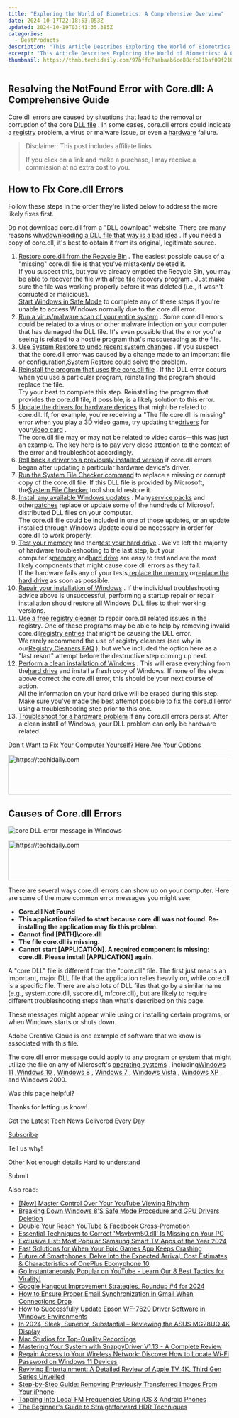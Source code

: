```yaml
---
title: "Exploring the World of Biometrics: A Comprehensive Overview"
date: 2024-10-17T22:18:53.053Z
updated: 2024-10-19T03:41:35.385Z
categories:
  - BestProducts
description: "This Article Describes Exploring the World of Biometrics: A Comprehensive Overview"
excerpt: "This Article Describes Exploring the World of Biometrics: A Comprehensive Overview"
thumbnail: https://thmb.techidaily.com/97bffd7aabaab6ce88cfb81baf09f210aa957590abbc17524d40c38c29898fc2.jpg
---
```


## Resolving the NotFound Error with Core.dll: A Comprehensive Guide
 Core.dll errors are caused by situations that lead to the removal or corruption of the core [DLL file](https://www.lifewire.com/what-is-a-dll-file-2625852) . In some cases, core.dll errors could indicate a [registry](https://www.lifewire.com/windows-registry-2625992) problem, a virus or malware issue, or even a [hardware](https://www.lifewire.com/computer-hardware-2625895) failure.

>  Disclaimer: This post includes affiliate links
>
>  If you click on a link and make a purchase, I may receive a commission at no extra cost to you.
>

## How to Fix Core.dll Errors

 Follow these steps in the order they're listed below to address the more likely fixes first.

 Do not download core.dll from a "DLL download" website. There are many reasons why[downloading a DLL file that way is a bad idea](https://www.lifewire.com/important-reasons-not-to-download-dll-files-2624455) . If you need a copy of core.dll, it's best to obtain it from its original, legitimate source.

1. [Restore core.dll from the Recycle Bin](https://www.lifewire.com/how-to-restore-deleted-files-from-the-recycle-bin-2624515) . The easiest possible cause of a "missing" core.dll file is that you've mistakenly deleted it.  
 If you suspect this, but you've already emptied the Recycle Bin, you may be able to recover the file with a[free file recovery program](https://www.lifewire.com/free-data-recovery-software-tools-2622893) . Just make sure the file was working properly before it was deleted (i.e., it wasn't corrupted or malicious).  
[Start Windows in Safe Mode](https://www.lifewire.com/how-do-i-start-windows-in-safe-mode-2624480) to complete any of these steps if you're unable to access Windows normally due to the core.dll error.
2. [Run a virus/malware scan of your entire system](https://www.lifewire.com/properly-scan-your-computer-for-viruses-and-other-malware-2624526) . Some core.dll errors could be related to a virus or other malware infection on your computer that has damaged the DLL file. It's even possible that the error you're seeing is related to a hostile program that's masquerading as the file.
3. [Use System Restore to undo recent system changes](https://www.lifewire.com/how-to-use-system-restore-in-windows-2626131) . If you suspect that the core.dll error was caused by a change made to an important file or configuration,[System Restore](https://www.lifewire.com/what-is-system-restore-2626022) could solve the problem.
4. [Reinstall the program that uses the core.dll file](https://www.lifewire.com/what-is-the-proper-way-to-reinstall-a-software-program-2624478) . If the DLL error occurs when you use a particular program, reinstalling the program should replace the file.  
 Try your best to complete this step. Reinstalling the program that provides the core.dll file, if possible, is a likely solution to this error.
5. [Update the drivers for hardware devices](https://www.lifewire.com/how-to-update-drivers-in-windows-2619214) that might be related to core.dll. If, for example, you're receiving a "The file core.dll is missing" error when you play a 3D video game, try updating the[drivers](https://www.lifewire.com/what-is-a-device-driver-2625796) for your[video card](https://www.lifewire.com/what-is-a-video-card-2618161) .  
 The core.dll file may or may not be related to video cards—this was just an example. The key here is to pay very close attention to the context of the error and troubleshoot accordingly.
6. [Roll back a driver to a previously installed version](https://www.lifewire.com/how-to-roll-back-a-driver-in-windows-2619217) if core.dll errors began after updating a particular hardware device's driver.
7. [Run the System File Checker command](https://www.lifewire.com/how-to-use-sfc-scannow-to-repair-windows-system-files-2626161) to replace a missing or corrupt copy of the core.dll file. If this DLL file is provided by Microsoft, the[System File Checker](https://www.lifewire.com/sfc-command-system-file-checker-2626020) tool should restore it.
8. [Install any available Windows updates](https://www.lifewire.com/how-to-check-for-install-windows-updates-2624596) . Many[service packs](https://www.lifewire.com/what-is-a-service-pack-2626010) and other[patches](https://www.lifewire.com/what-is-a-patch-2625960) replace or update some of the hundreds of Microsoft distributed DLL files on your computer.  
 The core.dll file could be included in one of those updates, or an update installed through Windows Update could be necessary in order for core.dll to work properly.
9. [Test your memory](https://www.lifewire.com/free-memory-test-programs-2626178) and then[test your hard drive](https://www.lifewire.com/free-hard-drive-testing-programs-2626183) . We've left the majority of hardware troubleshooting to the last step, but your computer's[memory](https://www.lifewire.com/what-is-random-access-memory-ram-2618159) and[hard drive](https://www.lifewire.com/what-is-a-hard-disk-drive-2618152) are easy to test and are the most likely components that might cause core.dll errors as they fail.  
 If the hardware fails any of your tests,[replace the memory](https://www.lifewire.com/how-to-replace-the-memory-ram-in-a-computer-2626201) or[replace the hard drive](https://www.lifewire.com/how-to-replace-a-hard-drive-2626200) as soon as possible.
10. [Repair your installation of Windows](https://www.lifewire.com/how-do-i-automatically-repair-windows-problems-2624907) . If the individual troubleshooting advice above is unsuccessful, performing a startup repair or repair installation should restore all Windows DLL files to their working versions.
11. [Use a free registry cleaner](https://www.lifewire.com/free-registry-cleaners-2626176) to repair core.dll related issues in the registry. One of these programs may be able to help by removing invalid core.dll[registry entries](https://www.lifewire.com/what-is-a-registry-key-2625999) that might be causing the DLL error.  
 We rarely recommend the use of registry cleaners (see why in our[Registry Cleaners FAQ](https://www.lifewire.com/registry-cleaner-faq-2625124) ), but we've included the option here as a "last resort" attempt before the destructive step coming up next.
12. [Perform a clean installation of Windows](https://www.lifewire.com/how-to-clean-install-windows-2624904) . This will erase everything from the[hard drive](https://www.lifewire.com/what-is-a-hard-disk-drive-2618152) and install a fresh copy of Windows. If none of the steps above correct the core.dll error, this should be your next course of action.  
 All the information on your hard drive will be erased during this step. Make sure you've made the best attempt possible to fix the core.dll error using a troubleshooting step prior to this one.
13. [Troubleshoot for a hardware problem](https://www.lifewire.com/fix-a-dll-issue-caused-by-a-hardware-problem-2624493) if any core.dll errors persist. After a clean install of Windows, your DLL problem can only be hardware related.

[Don't Want to Fix Your Computer Yourself? Here Are Your Options](https://www.lifewire.com/how-do-i-get-my-computer-fixed-2625167)

<!-- affiliate ads begin -->
<a href="https://appsumo.8odi.net/c/5597632/2144277/7443" target="_top" id="2144277">
  <img src="//a.impactradius-go.com/display-ad/7443-2144277" border="0" alt="https://techidaily.com" width="600" height="90"/>
</a>
<img height="0" width="0" src="https://appsumo.8odi.net/i/5597632/2144277/7443" style="position:absolute;visibility:hidden;" border="0" />
<!-- affiliate ads end -->

## Causes of Core.dll Errors

![core DLL error message in Windows](https://www.lifewire.com/thmb/4CzfTsaLQYHN32Vx8k0hNjrfMS8=/1500x0/filters:no_upscale():max_bytes(150000):strip_icc():format(webp)/core-dll-error-message-5ab3bf728e1b6e00379ec776.png)

<!-- affiliate ads begin -->
<a href="https://unicoeye.pxf.io/c/5597632/2134230/18498" target="_top" id="2134230">
  <img src="//a.impactradius-go.com/display-ad/18498-2134230" border="0" alt="https://techidaily.com" width="728" height="90"/>
</a>
<img height="0" width="0" src="https://unicoeye.pxf.io/i/5597632/2134230/18498" style="position:absolute;visibility:hidden;" border="0" />
<!-- affiliate ads end -->

 There are several ways core.dll errors can show up on your computer. Here are some of the more common error messages you might see:

* **Core.dll Not Found**
* **This application failed to start because core.dll was not found. Re-installing the application may fix this problem.**
* **Cannot find \[PATH\]\\core.dll**
* **The file core.dll is missing.**
* **Cannot start \[APPLICATION\]. A required component is missing: core.dll. Please install \[APPLICATION\] again.**

 A "core DLL" file is different from the "core.dll" file. The first just means an important, major DLL file that the application relies heavily on, while core.dll is a specific file. There are also lots of DLL files that go by a similar name (e.g., system.core.dll, sscore.dll, mfcore.dll), but are likely to require different troubleshooting steps than what's described on this page.

 These messages might appear while using or installing certain programs, or when Windows starts or shuts down.

 Adobe Creative Cloud is one example of software that we know is associated with this file.

 The core.dll error message could apply to any program or system that might utilize the file on any of Microsoft's [operating systems](https://www.lifewire.com/operating-systems-2625912) , including[Windows 11](https://www.lifewire.com/windows-11-5188930) ,[Windows 10](https://www.lifewire.com/windows-10-2626217) , [Windows 8](https://www.lifewire.com/windows-8-2626235) , [Windows 7](https://www.lifewire.com/windows-7-2626265) , [Windows Vista](https://www.lifewire.com/windows-vista-2626311) , [Windows XP](https://www.lifewire.com/windows-xp-2626354) , and Windows 2000.

Was this page helpful?

Thanks for letting us know!

 Get the Latest Tech News Delivered Every Day

[Subscribe](https://www.lifewire.com/#)

Tell us why!

 Other  Not enough details  Hard to understand

 Submit

<ins class="adsbygoogle"
     style="display:block"
     data-ad-format="autorelaxed"
     data-ad-client="ca-pub-7571918770474297"
     data-ad-slot="1223367746"></ins>

<ins class="adsbygoogle"
     style="display:block"
     data-ad-client="ca-pub-7571918770474297"
     data-ad-slot="8358498916"
     data-ad-format="auto"
     data-full-width-responsive="true"></ins>

<span class="atpl-alsoreadstyle">Also read:</span>
<div><ul>
<li><a href="https://facebook-record-videos.techidaily.com/new-master-control-over-your-youtube-viewing-rhythm/"><u>[New] Master Control Over Your YouTube Viewing Rhythm</u></a></li>
<li><a href="https://graphic-issues.techidaily.com/breaking-down-windows-8s-safe-mode-procedure-and-gpu-drivers-deletion/"><u>Breaking Down Windows 8'S Safe Mode Procedure and GPU Drivers Deletion</u></a></li>
<li><a href="https://facebook-clips.techidaily.com/double-your-reach-youtube-and-facebook-cross-promotion/"><u>Double Your Reach YouTube & Facebook Cross-Promotion</u></a></li>
<li><a href="https://technical-tips.techidaily.com/essential-techniques-to-correct-msvbvm50dll-is-missing-on-your-pc/"><u>Essential Techniques to Correct 'Msvbvm50.dll' Is Missing on Your PC</u></a></li>
<li><a href="https://technical-tips.techidaily.com/exclusive-list-most-popular-samsung-smart-tv-apps-of-the-year-2024/"><u>Exclusive List: Most Popular Samsung Smart TV Apps of the Year 2024</u></a></li>
<li><a href="https://win-solutions.techidaily.com/fast-solutions-for-when-your-epic-games-app-keeps-crashing/"><u>Fast Solutions for When Your Epic Games App Keeps Crashing</u></a></li>
<li><a href="https://technical-tips.techidaily.com/future-of-smartphones-delve-into-the-expected-arrival-cost-estimates-and-characteristics-of-oneplus-ebonyphone-10/"><u>Future of Smartphones: Delve Into the Expected Arrival, Cost Estimates & Characteristics of OnePlus Ebonyphone 10</u></a></li>
<li><a href="https://technical-tips.techidaily.com/go-instantaneously-popular-on-youtube-learn-our-8-best-tactics-for-virality/"><u>Go Instantaneously Popular on YouTube - Learn Our 8 Best Tactics for Virality!</u></a></li>
<li><a href="https://digital-screen-recording.techidaily.com/google-hangout-improvement-strategies-roundup-4-for-2024/"><u>Google Hangout Improvement Strategies, Roundup #4 for 2024</u></a></li>
<li><a href="https://technical-tips.techidaily.com/how-to-ensure-proper-email-synchronization-in-gmail-when-connections-drop/"><u>How to Ensure Proper Email Synchronization in Gmail When Connections Drop</u></a></li>
<li><a href="https://win-dash.techidaily.com/how-to-successfully-update-epson-wf-7620-driver-software-in-windows-environments/"><u>How to Successfully Update Epson WF-7620 Driver Software in Windows Environments</u></a></li>
<li><a href="https://fox-access.techidaily.com/in-2024-sleek-superior-substantial-reviewing-the-asus-mg28uq-4k-display/"><u>In 2024, Sleek, Superior, Substantial – Reviewing the ASUS MG28UQ 4K Display</u></a></li>
<li><a href="https://screen-recording.techidaily.com/mac-studios-for-top-quality-recordings/"><u>Mac Studios for Top-Quality Recordings</u></a></li>
<li><a href="https://technical-tips.techidaily.com/mastering-your-system-with-snappydriver-v113-a-complete-review/"><u>Mastering Your System with SnappyDriver V1.13 - A Complete Review</u></a></li>
<li><a href="https://technical-tips.techidaily.com/regain-access-to-your-wireless-network-discover-how-to-locate-wi-fi-password-on-windows-11-devices/"><u>Regain Access to Your Wireless Network: Discover How to Locate Wi-Fi Password on Windows 11 Devices</u></a></li>
<li><a href="https://technical-tips.techidaily.com/reviving-entertainment-a-detailed-review-of-apple-tv-4k-third-gen-series-unveiled/"><u>Reviving Entertainment: A Detailed Review of Apple TV 4K, Third Gen Series Unveiled</u></a></li>
<li><a href="https://solve-popular.techidaily.com/step-by-step-guide-removing-previously-transferred-images-from-your-iphone/"><u>Step-by-Step Guide: Removing Previously Transferred Images From Your iPhone</u></a></li>
<li><a href="https://technical-tips.techidaily.com/tapping-into-local-fm-frequencies-using-ios-and-android-phones/"><u>Tapping Into Local FM Frequencies Using iOS & Android Phones</u></a></li>
<li><a href="https://extra-resources.techidaily.com/the-beginners-guide-to-straightforward-hdr-techniques/"><u>The Beginner's Guide to Straightforward HDR Techniques</u></a></li>
</ul></div>

